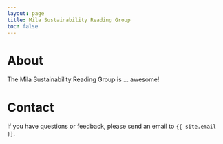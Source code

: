 ```yaml
---
layout: page
title: Mila Sustainability Reading Group
toc: false
---
```


# About

The Mila Sustainability Reading Group is ... awesome!

# Contact

If you have questions or feedback, please send an email to `{{ site.email }}`.

